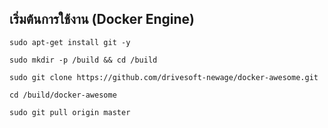 เริ่มต้นการใช้งาน (Docker Engine)
---------------------------------------------------

```
sudo apt-get install git -y

sudo mkdir -p /build && cd /build

sudo git clone https://github.com/drivesoft-newage/docker-awesome.git

cd /build/docker-awesome

sudo git pull origin master
```
